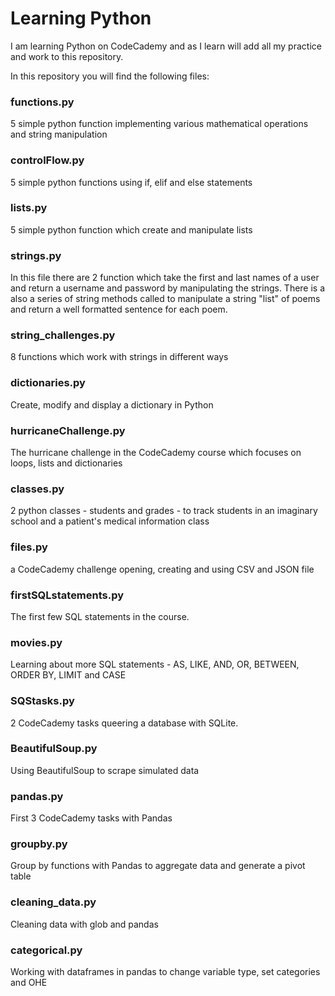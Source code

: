 # Learning Python

I am learning Python on CodeCademy and as I learn will add all my practice and work to this repository.

In this repository you will find the following files:

### functions.py

5 simple python function implementing various mathematical operations and string manipulation

### controlFlow.py

5 simple python functions using if, elif and else statements

### lists.py

5 simple python function which create and manipulate lists

### strings.py

In this file there are 2 function which take the first and last names of a user and return a username and password by manipulating the strings.
There is a also a series of string methods called to manipulate a string "list" of poems and return a well formatted sentence for each poem.

### string_challenges.py

8 functions which work with strings in different ways

### dictionaries.py

Create, modify and display a dictionary in Python

### hurricaneChallenge.py
The hurricane challenge in the CodeCademy course which focuses on loops, lists and dictionaries

### classes.py
2 python classes - students and grades - to track students in an imaginary school and a patient's medical information class

### files.py
a CodeCademy challenge opening, creating and using CSV and JSON file

### firstSQLstatements.py
The first few SQL statements in the course. 

### movies.py
Learning about more SQL statements - AS, LIKE, AND, OR, BETWEEN, ORDER BY, LIMIT and CASE

### SQStasks.py
2 CodeCademy tasks queering a database with SQLite.

### BeautifulSoup.py
Using BeautifulSoup to scrape simulated data 

### pandas.py
First 3 CodeCademy tasks with Pandas

### groupby.py
Group by functions with Pandas to aggregate data and generate a pivot table

### cleaning_data.py
Cleaning data with glob and pandas

### categorical.py
Working with dataframes in pandas to change variable type, set categories and OHE